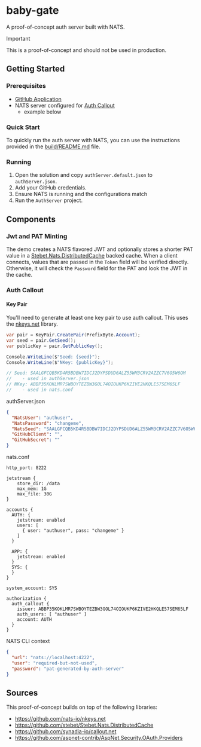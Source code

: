 # baby-gate
A proof-of-concept auth server built with NATS.

> [!IMPORTANT]
> This is a proof-of-concept and should not be used in production.

## Getting Started

### Prerequisites

- [GitHub Application](https://github.com/settings/apps/new)
- NATS server configured for [Auth Callout](https://docs.nats.io/running-a-nats-service/configuration/securing_nats/auth_callout)
  - example below

### Quick Start

To quickly run the auth server with NATS, you can use the instructions provided in the [build/README.md](build/README.md) file.

### Running

1. Open the solution and copy `authServer.default.json` to `authServer.json`.
2. Add your GitHub credentials.
3. Ensure NATS is running and the configurations match
4. Run the `AuthServer` project.


## Components

### Jwt and PAT Minting

The demo creates a NATS flavored JWT and optionally stores a shorter PAT value in a [Stebet.Nats.DistributedCache](https://github.com/stebet/Stebet.Nats.DistributedCache) backed cache. 
When a client connects, values that are passed in the `Token` field will be verified directly. Otherwise, it will check the `Password` field for the PAT and look the JWT in the cache.

### Auth Callout

#### Key Pair

You'll need to generate at least one key pair to use auth callout. This uses the [nkeys.net](https://github.com/nats-io/nkeys.net) library.

```csharp
var pair = KeyPair.CreatePair(PrefixByte.Account);
var seed = pair.GetSeed();
var publicKey = pair.GetPublicKey();

Console.WriteLine($"Seed: {seed}");
Console.WriteLine($"NKey: {publicKey}");

// Seed: SAALGFCQB5KD4R5BDBW7IDCJ2DYPSDUD6ALZ55WM3CRV2AZZC7V6O5W6OM
//    - used in authServer.json
// NKey: ABBP35KOKLMR7SWBOYTEZBW3GOL74OIOUKP6KZIVE2HKQLE57SEM65LF
//    - used in nats.conf

```

authServer.json
```json
{
  "NatsUser": "authuser",
  "NatsPassword": "changeme",
  "NatsSeed": "SAALGFCQB5KD4R5BDBW7IDCJ2DYPSDUD6ALZ55WM3CRV2AZZC7V6O5W6OM",
  "GitHubClient": "",
  "GitHubSecret": ""
}
```

nats.conf
```config
http_port: 8222

jetstream {
    store_dir: /data
    max_mem: 1G
    max_file: 30G
}

accounts {
  AUTH: {
    jetstream: enabled
    users: [
      { user: "authuser", pass: "changeme" }
    ]
  }

  APP: {
    jetstream: enabled
  }
  SYS: {
  }
}

system_account: SYS

authorization {
  auth_callout {
    issuer: ABBP35KOKLMR7SWBOYTEZBW3GOL74OIOUKP6KZIVE2HKQLE57SEM65LF
    auth_users: [ "authuser" ]
    account: AUTH
  }
}
```

NATS CLI context
```json
{
  "url": "nats://localhost:4222",
  "user": "required-but-not-used",
  "password": "pat-generated-by-auth-server"
}

```

## Sources

This proof-of-concept builds on top of the following libraries:
- https://github.com/nats-io/nkeys.net
- https://github.com/stebet/Stebet.Nats.DistributedCache
- https://github.com/synadia-io/callout.net
- https://github.com/aspnet-contrib/AspNet.Security.OAuth.Providers
